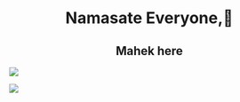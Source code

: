 
 
<h1 align = " center">Namasate Everyone,🙏</h1>
<h2 align="center">Mahek here</h2>
<img src = "http://github-profile-summary-cards.vercel.app/api/cards/profile-details?username=mahekshivaniii&theme=github_dark">

<img src= "https://streak-stats.demolab.com/?user=mahekshivaniii"><!--(https://git.io/streak-stats)-->

<!--<img src= "https://github-readme-stats.vercel.app/api?username=mahekshivaniii&show_icons=true&theme=tokyonight">
<img  align="center" src="https://github-readme-stats.vercel.app/api/top-langs/?username=mahekshivaniii&theme=tokyonight">  -->
